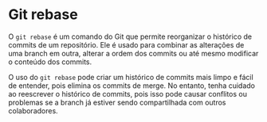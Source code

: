 # Git rebase

O `git rebase` é um comando do Git que permite reorganizar o histórico de commits de um repositório. Ele é usado para combinar as alterações de uma branch em outra, alterar a ordem dos commits ou até mesmo modificar o conteúdo dos commits.

O uso do `git rebase` pode criar um histórico de commits mais limpo e fácil de entender, pois elimina os commits de merge. No entanto, tenha cuidado ao reescrever o histórico de commits, pois isso pode causar conflitos ou problemas se a branch já estiver sendo compartilhada com outros colaboradores.
